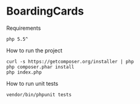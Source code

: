 # BoardingCards

Requirements
```
php 5.5^
```

How to run the project
```
curl -s https://getcomposer.org/installer | php
php composer.phar install 
php index.php
```

How to run unit tests
```
vendor/bin/phpunit tests
```